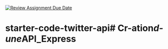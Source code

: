 [![Review Assignment Due Date](https://classroom.github.com/assets/deadline-readme-button-24ddc0f5d75046c5622901739e7c5dd533143b0c8e959d652212380cedb1ea36.svg)](https://classroom.github.com/a/oGCqfCKn)
# starter-code-twitter-api#   C r - a t i o n _ d - u n e _ A P I _ E x p r e s s  
 